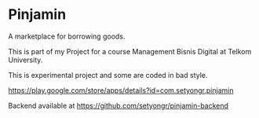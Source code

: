 # Pinjamin

A marketplace for borrowing goods.

This is part of my Project for a course Management Bisnis Digital at Telkom University.

This is experimental project and some are coded in bad style.

https://play.google.com/store/apps/details?id=com.setyongr.pinjamin

Backend available at https://github.com/setyongr/pinjamin-backend